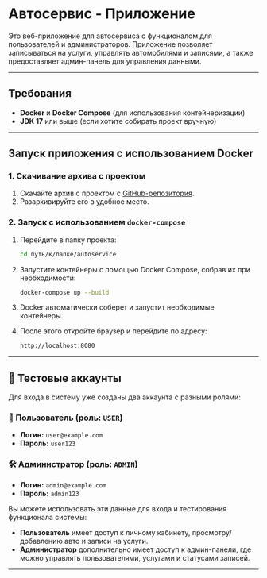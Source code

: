# Автосервис - Приложение

Это веб-приложение для автосервиса с функционалом для пользователей и администраторов. Приложение позволяет записываться на услуги, управлять автомобилями и записями, а также предоставляет админ-панель для управления данными.

---

## Требования

- **Docker** и **Docker Compose** (для использования контейнеризации)
- **JDK 17** или выше (если хотите собирать проект вручную)

---

## Запуск приложения с использованием Docker

### 1. Скачивание архива с проектом

1. Скачайте архив с проектом с [GitHub-репозитория](https://github.com/your-repo/autoservice).
2. Разархивируйте его в удобное место.

### 2. Запуск с использованием `docker-compose`

1. Перейдите в папку проекта:

   ```bash
   cd путь/к/папке/autoservice

2. Запустите контейнеры с помощью Docker Compose, собрав их при необходимости:

   ```bash
   docker-compose up --build

3. Docker автоматически соберет и запустит необходимые контейнеры.
4. После этого откройте браузер и перейдите по адресу:

   ```bash
   http://localhost:8080

---

## 🔐 Тестовые аккаунты

Для входа в систему уже созданы два аккаунта с разными ролями:

### 👤 Пользователь (роль: `USER`)

- **Логин:** `user@example.com`  
- **Пароль:** `user123`

### 🛠 Администратор (роль: `ADMIN`)

- **Логин:** `admin@example.com`  
- **Пароль:** `admin123`

Вы можете использовать эти данные для входа и тестирования функционала системы:

- **Пользователь** имеет доступ к личному кабинету, просмотру/добавлению авто и записи на услуги.
- **Администратор** дополнительно имеет доступ к админ-панели, где можно управлять пользователями, услугами и статусами записей.

---

